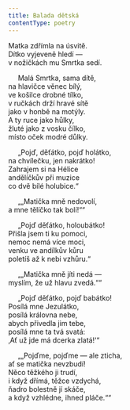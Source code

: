 ```yaml
---
title: Balada dětská
contentType: poetry
---
```


<section>

Matka zdřímla na úsvitě.  
Dítko vyjeveně hledí —  
v nožičkách mu Smrtka sedí.

</section>

<section>

     Malá Smrtka, sama dítě,  
na hlavičce věnec bílý,  
ve košilce drobné tílko,  
v ručkách drží hravé sítě  
jako v honbě na motýly.  
A ty ruce jako hůlky,  
žluté jako z vosku čílko,  
místo oček modré důlky.

</section>

<section>

     „Pojď, děťátko, pojď holátko,  
na chvílečku, jen nakrátko!  
Zahrajem si na Hélice  
andělíčkův při muzice  
co dvě bílé holubice.“

</section>

<section>

     „„Matička mně nedovolí,  
a mne tělíčko tak bolí!““

</section>

<section>

     „Pojď děťátko, holoubátko!  
Přišla jsem ti ku pomoci,  
nemoc nemá více moci,  
venku ve andílkův kůru  
poletíš až k nebi vzhůru.“

</section>

<section>

     „„Matička mně jíti nedá —  
myslím, že už hlavu zvedá.““

</section>

<section>

     „Pojď děťátko, pojď babátko!  
Posílá mne Jezulátko,  
posílá královna nebe,  
abych přivedla jim tebe,  
posílá mne ta tvá svatá:  
‚Ať už jde má dcerka zlatá!‘“

</section>

<section>

     „„Pojďme, pojďme — ale zticha,  
ať se matička nevzbudí!  
Něco těžkého ji trudí,  
i když dřímá, těžce vzdychá,  
ňadro bolestně jí skáče,  
a když vzhlédne, ihned pláče.““

</section>
